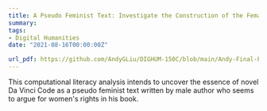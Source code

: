 ```yaml
---
title: A Pseudo Feminist Text: Investigate the Construction of the Female Images in Dan Brown’s Novel The Da Vinci Code
summary: 
tags:
- Digital Humanities
date: "2021-08-16T00:00:00Z"

url_pdf: https://github.com/AndyGLiu/DIGHUM-150C/blob/main/Andy-Final-Project.ipynb
---
```

This computational literacy analysis intends to uncover the essence of novel Da Vinci Code as a pseudo feminist text written by male author who seems to argue for women's rights in his book.
